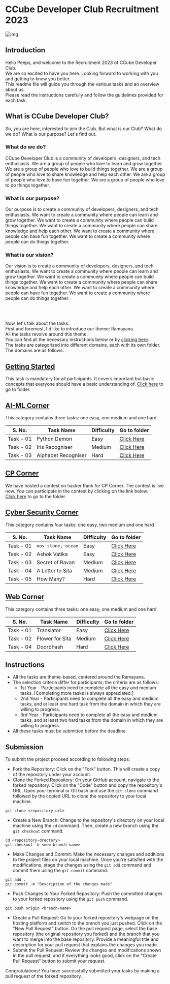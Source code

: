 # CCube Developer Club Recruitment 2023

![img](https://encyclopediaofjainism.com/wp-content/uploads/2020/06/ram-sita.webp)


## Introduction
Hello Peeps, and welcome to the Recruitment 2023 of CCube Developer Club. <br/>
We are so excited to have you here. Looking forward to working with you and getting to know you better.<br/>
This readme file will guide you through the various tasks and an overview about us. <br/>
Please read the instructions carefully and follow the guidelines provided for each task.

## What is CCube Developer Club?
So, you are here, interested to join the Club. But what is our Club? What do we do? What is our purpose? Let's find out.

### What do we do?

CCube Developer Club is a community of developers, designers, and tech enthusiasts. We are a group of people who love to learn and grow together. We are a group of people who love to build things together. We are a group of people who love to share knowledge and help each other. We are a group of people who love to have fun together. We are a group of people who love to do things together.

### What is our purpose?

Our purpose is to create a community of developers, designers, and tech enthusiasts. We want to create a community where people can learn and grow together. We want to create a community where people can build things together. We want to create a community where people can share knowledge and help each other. We want to create a community where people can have fun together. We want to create a community where people can do things together.

### What is our vision?

Our vision is to create a community of developers, designers, and tech enthusiasts. We want to create a community where people can learn and grow together. We want to create a community where people can build things together. We want to create a community where people can share knowledge and help each other. We want to create a community where people can have fun together. We want to create a community where people can do things together.

<br/><br/>

Now, let's talk about the tasks.<br/>
First and foremost, I'd like to introduce our theme: Ramayana.<br/>
All the tasks revolve around this theme.<br/>
You can find all the necessary instructions below or by [clicking here](https://github.com/CCube-Club/Recruitment-2023/blob/main/README.md#instructions).<br/>
The tasks are categorized into different domains, each with its own folder. The domains are as follows:

## [Getting Started](https://github.com/CCube-Club/Recruitment-2023/tree/ba3737490fb82eb78f1427f9d3cb1a64312d9472/Getting%20Started)

This task is mandatory for all participants. It covers important but basic concepts that everyone should have a basic understanding of.
[Click here](https://github.com/CCube-Club/Recruitment-2023/tree/ba3737490fb82eb78f1427f9d3cb1a64312d9472/Getting%20Started) to go to folder.

## [AI-ML Corner](https://github.com/CCube-Club/Recruitment-2023/tree/ba3737490fb82eb78f1427f9d3cb1a64312d9472/AI-ML%20Corner)

This category contains three tasks: one easy, one medium and one hard

S. No. | Task Name | Difficulty | Go to folder
--- | --- | --- | --- |
Task - 01 | Python Demon | Easy | [Click Here](https://github.com/CCube-Club/Recruitment-2023/tree/ba3737490fb82eb78f1427f9d3cb1a64312d9472/AI-ML%20Corner/Pythonic%20Demon-CCube-Easy)
Task - 02 | Iris Recogniser | Medium | [Click Here](https://github.com/CCube-Club/Recruitment-2023/tree/ba3737490fb82eb78f1427f9d3cb1a64312d9472/AI-ML%20Corner/Iris%20Recogniser-CCube-Medium)
Task - 03 | Alphabet Recogniser | Hard | [Click Here](https://github.com/CCube-Club/Recruitment-2023/tree/ba3737490fb82eb78f1427f9d3cb1a64312d9472/AI-ML%20Corner/Alphabet%20Recogniser-CCube-Hard)


## [CP Corner](https://github.com/CCube-Club/Recruitment-2023/tree/ba3737490fb82eb78f1427f9d3cb1a64312d9472/CP%20Corner)

We have hosted a contest on hacker Rank for CP Corner. The contest is live now. You can participate in the contest by clicking on the link below. <br/>
[Click here](https://github.com/CCube-Club/Recruitment-2023/tree/ba3737490fb82eb78f1427f9d3cb1a64312d9472/CP%20Corner) to go to the folder.

## [Cyber Security Corner](https://github.com/CCube-Club/Recruitment-2023/tree/ba3737490fb82eb78f1427f9d3cb1a64312d9472/Cyber%20Security%20Corner)

This category contains four tasks: one easy, two medium and one hard

S. No. | Task Name | Difficulty | Go to folder
--- | --- |------------| --- |
Task - 01 | `mov stone, ocean` | Easy       | [Click Here](https://github.com/CCube-Club/Recruitment-2023/tree/ba3737490fb82eb78f1427f9d3cb1a64312d9472/Cyber%20Security%20Corner/mov%20stone%2C%20ocean-CCube-Easy)
Task - 02 | Ashok Vatika | Easy       | [Click Here](https://github.com/CCube-Club/Recruitment-2023/tree/ba3737490fb82eb78f1427f9d3cb1a64312d9472/Cyber%20Security%20Corner/Ashok%20Vatika-CCube-Medium)
Task - 03 | Secret of Ravan | Medium     | [Click Here](https://github.com/CCube-Club/Recruitment-2023/tree/ba3737490fb82eb78f1427f9d3cb1a64312d9472/Cyber%20Security%20Corner/Secret%20of%20Ravan-CCube-Medium)
Task - 04 | A Letter to Sita | Medium     | [Click Here](https://github.com/CCube-Club/Recruitment-2023/tree/ba3737490fb82eb78f1427f9d3cb1a64312d9472/Cyber%20Security%20Corner/A%20Letter%20To%20Sita-Ccube-Hard)
Task - 05 | How Many? | Hard       | [Click Here](https://github.com/CCube-Club/Recruitment-2023/tree/af08c9de9592d7fa638447c64346204692766b53/Cyber%20Security%20Corner/How%20many-CCube-Easy)

## [Web Corner](https://github.com/CCube-Club/Recruitment-2023/tree/ba3737490fb82eb78f1427f9d3cb1a64312d9472/Cyber%20Security%20Corner)

This category contains three tasks: one easy, one medium and one hard

S. No. | Task Name | Difficulty | Go to folder
--- | --- | --- | --- |
Task - 01 | Translator | Easy | [Click Here](https://github.com/CCube-Club/Recruitment-2023/tree/ba3737490fb82eb78f1427f9d3cb1a64312d9472/Web%20Tasks/Translator%20CCube%20Easy)
Task - 02 | Flower for Sita | Medium | [Click Here](https://github.com/CCube-Club/Recruitment-2023/tree/ba3737490fb82eb78f1427f9d3cb1a64312d9472/Web%20Tasks/Flower%20for%20Sita%20CCube%20Medium)
Task - 04 | Doorbhash | Hard | [Click Here](https://github.com/CCube-Club/Recruitment-2023/tree/ba3737490fb82eb78f1427f9d3cb1a64312d9472/Web%20Tasks/Doorbhash%20CCube%20Hard)

## Instructions

- All the tasks are theme-based, centered around the Ramayana.
- The selection criteria differ for participants; the criteria are as follows:
    - 1st Year - Participants need to complete all the easy and medium tasks. [Completing more tasks is always appreciated.]
    - 2nd Year - Participants need to complete all the easy and medium tasks, and at least one hard task from the domain in which they are willing to progress.
    - 3rd Year - Participants need to complete all the easy and medium tasks, and at least two hard tasks from the domain in which they are willing to progress.
- All these tasks must be submitted before the deadline.

## Submission
To submit the project proceed according to following steps:
- Fork the Repository: Click on the "Fork" button. This will create a copy of the repository under your account.
- Clone the Forked Repository: On your GitHub account, navigate to the forked repository. Click on the "Code" button and copy the repository's URL. Open your terminal or Git bash and use the `git clone` command followed by the copied URL to clone the repository to your local machine.
```
git clone <repository-url>
```
- Create a New Branch: Change to the repository's directory on your local machine using the `cd` command. Then, create a new branch using the `git checkout` command.
```
cd <repository-drectory>
git checkout -b <new-branch-name>
```
- Make Changes and Commit: Make the necessary changes and additions to the project files on your local machine. Once you're satisfied with the modifications, stage the changes using the `git add` command and commit them using the `git commit` command.
```
git add .
git commit -m "Description of the changes made"
```
- Push Changes to Your Forked Repository: Push the committed changes to your forked repository using the `git push` command.
```
git push origin <branch-name>
```
- Create a Pull Request: Go to your forked repository's webpage on the hosting platform and switch to the branch you just pushed. Click on the "New Pull Request" button. On the pull request page, select the base repository (the original repository you forked) and the branch that you want to merge into the base repository. Provide a meaningful title and description for your pull request that explains the changes you made.
- Submit the Pull Request: Review the changes and modifications shown in the pull request, and if everything looks good, click on the "Create Pull Request" button to submit your request.

Congratulations! You have successfully submitted your tasks by making a pull request of the forked repository. 